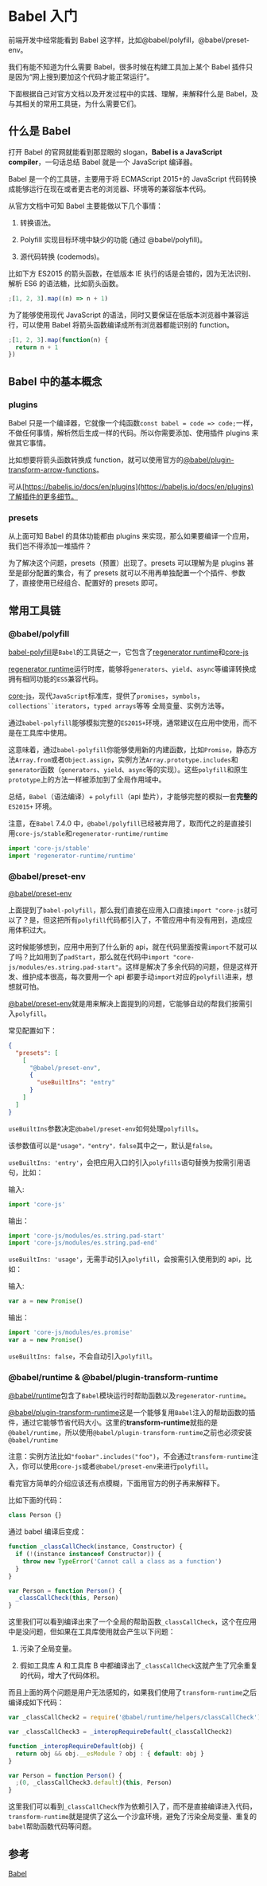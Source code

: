 # Babel 入门

前端开发中经常能看到 Babel 这字样，比如@babel/polyfill，@babel/preset-env。

我们有能不知道为什么需要 Babel，很多时候在构建工具加上某个 Babel 插件只是因为“网上搜到要加这个代码才能正常运行”。

下面根据自己对官方文档以及开发过程中的实践、理解，来解释什么是 Babel，及与其相关的常用工具链，为什么需要它们。

## 什么是 Babel

打开 Babel 的官网就能看到那显眼的 slogan，**Babel is a JavaScript compiler**，一句话总结 Babel 就是一个 JavaScript 编译器。

Babel 是一个的工具链，主要用于将 ECMAScript 2015+的 JavaScript 代码转换成能够运行在现在或者更古老的浏览器、环境等的兼容版本代码。

从官方文档中可知 Babel 主要能做以下几个事情：

1. 转换语法。

2. Polyfill 实现目标环境中缺少的功能 (通过 @babel/polyfill)。

3. 源代码转换 (codemods)。

比如下方 ES2015 的箭头函数，在低版本 IE 执行的话是会错的，因为无法识别、解析 ES6 的语法糖，比如箭头函数。

```js
;[1, 2, 3].map((n) => n + 1)
```

为了能够使用现代 JavaScript 的语法，同时又要保证在低版本浏览器中兼容运行，可以使用 Babel 将箭头函数编译成所有浏览器都能识别的 function。

```js
;[1, 2, 3].map(function(n) {
  return n + 1
})
```

## Babel 中的基本概念

### plugins

Babel 只是一个编译器，它就像一个纯函数`const babel = code => code;`一样，不做任何事情，解析然后生成一样的代码。所以你需要添加、使用插件 plugins 来做其它事情。

比如想要将箭头函数转换成 function，就可以使用官方的[@babel/plugin-transform-arrow-functions](https://babeljs.io/docs/en/babel-plugin-transform-arrow-functions)。

可从[https://babeljs.io/docs/en/plugins](https://babeljs.io/docs/en/plugins)了解插件的更多细节。

### presets

从上面可知 Babel 的具体功能都由 plugins 来实现，那么如果要编译一个应用，我们岂不得添加一堆插件？

为了解决这个问题，presets（预置）出现了。presets 可以理解为是 plugins 甚至是部分配置的集合，有了 presets 就可以不用再单独配置一个个插件、参数了，直接使用已经组合、配置好的 presets 即可。

## 常用工具链

### @babel/polyfill

[babel-polyfill](https://babeljs.io/docs/en/babel-polyfill)是`Babel`的工具链之一，它包含了[regenerator runtime](https://github.com/facebook/regenerator)和[core-js](https://github.com/zloirock/core-js)

[regenerator runtime](https://github.com/facebook/regenerator)运行时库，能够将`generators`、`yield`、`async`等编译转换成拥有相同功能的`ES5`兼容代码。

[core-js](https://github.com/zloirock/core-js)，现代`JavaScript`标准库，提供了`promises`，`symbols`，` collections``iterators `，`typed arrays`等等
全局变量、实例方法等。

通过`babel-polyfill`能够模拟完整的`ES2015+`环境，通常建议在应用中使用，而不是在工具库中使用。

这意味着，通过`babel-polyfill`你能够使用新的内建函数，比如`Promise`，静态方法`Array.from`或者`Object.assign`，实例方法`Array.prototype.includes`和`generator`函数（`generators`、`yield`、`async`等的实现）。这些`polyfill`和原生`prototype`上的方法一样被添加到了全局作用域中。

总结，`Babel`（语法编译）+ `polyfill`（api 垫片），才能够完整的模拟一套**完整的**`ES2015+` 环境。

注意，在`Babel` 7.4.0 中，`@babel/polyfill`已经被弃用了，取而代之的是直接引用`core-js/stable`和`regenerator-runtime/runtime`

```js
import 'core-js/stable'
import 'regenerator-runtime/runtime'
```

### @babel/preset-env

[@babel/preset-env](https://babeljs.io/docs/en/babel-preset-env)

上面提到了`babel-polyfill`，那么我们直接在应用入口直接`import "core-js`就可以了？是，但这把所有`polyfill`代码都引入了，不管应用中有没有用到，造成应用体积过大。

这时候能够想到，应用中用到了什么新的 api，就在代码里面按需`import`不就可以了吗？比如用到了`padStart`，那么就在代码中`import "core-js/modules/es.string.pad-start"`。这样是解决了多余代码的问题，但是这样开发、维护成本很高，每次要用一个 api 都要手动`import`对应的`polyfill`进来，想想就可怕。

[@babel/preset-env](https://babeljs.io/docs/en/babel-preset-env)就是用来解决上面提到的问题，它能够自动的帮我们按需引入`polyfill`。

常见配置如下：

```json
{
  "presets": [
    [
      "@babel/preset-env",
      {
        "useBuiltIns": "entry"
      }
    ]
  ]
}
```

`useBuiltIns`参数决定`@babel/preset-env`如何处理`polyfills`。

该参数值可以是`"usage"，"entry"，false`其中之一，默认是`false`。

`useBuiltIns: 'entry'`，会把应用入口的引入`polyfills`语句替换为按需引用语句，比如：

输入:

```js
import 'core-js'
```

输出：

```js
import 'core-js/modules/es.string.pad-start'
import 'core-js/modules/es.string.pad-end'
```

`useBuiltIns: 'usage'`，无需手动引入`polyfill`，会按需引入使用到的 api，比如：

输入:

```js
var a = new Promise()
```

输出：

```js
import 'core-js/modules/es.promise'
var a = new Promise()
```

`useBuiltIns: false`，不会自动引入`polyfill`。

### @babel/runtime & @babel/plugin-transform-runtime

[@babel/runtime](https://babeljs.io/docs/en/next/babel-runtime.html)包含了`Babel`模块运行时帮助函数以及`regenerator-runtime`。

[@babel/plugin-transform-runtime](https://babeljs.io/docs/en/babel-plugin-transform-runtime)这是一个能够复用`Babel`注入的帮助函数的插件，通过它能够节省代码大小。这里的**transform-runtime**就指的是`@babel/runtime`，所以使用`@babel/plugin-transform-runtime`之前也必须安装`@babel/runtime`

注意：实例方法比如`"foobar".includes("foo")`，不会通过`transform-runtime`注入，你可以使用`core-js`或者`@babel/preset-env`来进行`polyfill`。

看完官方简单的介绍应该还有点模糊，下面用官方的例子再来解释下。

比如下面的代码：

```js
class Person {}
```

通过 babel 编译后变成：

```js
function _classCallCheck(instance, Constructor) {
  if (!(instance instanceof Constructor)) {
    throw new TypeError('Cannot call a class as a function')
  }
}

var Person = function Person() {
  _classCallCheck(this, Person)
}
```

这里我们可以看到编译出来了一个全局的帮助函数`_classCallCheck`，这个在应用中是没问题，但如果在工具库使用就会产生以下问题：

1. 污染了全局变量。

2. 假如工具库 A 和工具库 B 中都编译出了`_classCallCheck`这就产生了冗余重复的代码，增大了代码体积。

而且上面的两个问题是用户无法感知的，如果我们使用了`transform-runtime`之后编译成如下代码：

```js
var _classCallCheck2 = require('@babel/runtime/helpers/classCallCheck')

var _classCallCheck3 = _interopRequireDefault(_classCallCheck2)

function _interopRequireDefault(obj) {
  return obj && obj.__esModule ? obj : { default: obj }
}

var Person = function Person() {
  ;(0, _classCallCheck3.default)(this, Person)
}
```

这里我们可以看到`_classCallCheck`作为依赖引入了，而不是直接编译进入代码，`transform-runtime`就是提供了这么一个沙盒环境，避免了污染全局变量、重复的`babel`帮助函数代码等问题。

## 参考

[Babel](https://babeljs.io/)
